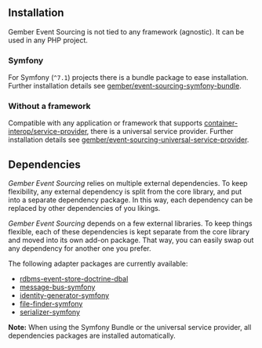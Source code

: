 ## Installation
Gember Event Sourcing is not tied to any framework (agnostic).
It can be used in any PHP project.

### Symfony
For Symfony (`^7.1`) projects there is a bundle package to ease installation.
Further installation details see [gember/event-sourcing-symfony-bundle](https://github.com/GemberPHP/event-sourcing-symfony-bundle).

### Without a framework
Compatible with any application or framework that supports [container-interop/service-provider](https://github.com/container-interop/service-provider),
there is a universal service provider.
Further installation details see [gember/event-sourcing-universal-service-provider](https://github.com/GemberPHP/event-sourcing-universal-service-provider).

## Dependencies
_Gember Event Sourcing_ relies on multiple external dependencies. To keep flexibility, any external dependency is split from
the core library, and put into a separate dependency package. In this way, each dependency can be replaced by other dependencies
of you likings.

_Gember Event Sourcing_ depends on a few external libraries. To keep things flexible, each of these dependencies is kept separate 
from the core library and moved into its own add-on package. 
That way, you can easily swap out any dependency for another one you prefer.

The following adapter packages are currently available:
- [rdbms-event-store-doctrine-dbal](https://github.com/GemberPHP/rdbms-event-store-doctrine-dbal)
- [message-bus-symfony](https://github.com/GemberPHP/message-bus-symfony)
- [identity-generator-symfony](https://github.com/GemberPHP/identity-generator-symfony)
- [file-finder-symfony](https://github.com/GemberPHP/file-finder-symfony)
- [serializer-symfony](https://github.com/GemberPHP/serializer-symfony)

**Note:** When using the Symfony Bundle or the universal service provider, all dependencies packages are installed automatically.
